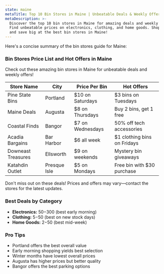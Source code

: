 ```yaml
---
state: maine
metaTitle: Top 10 Bin Stores in Maine | Unbeatable Deals & Weekly Offers
metaDescription: >-
  Discover the top 10 bin stores in Maine for amazing deals and weekly offers.
  Find unbeatable prices on electronics, clothing, and home goods. Shop smart
  and save big at the best bin stores in Maine!
---
```


Here's a concise summary of the bin stores guide for Maine:

### Bin Stores Price List and Hot Offers in Maine
Check out these amazing bin stores in Maine for unbeatable deals and weekly offers!

| Store Name         | City           | Price Per Bin  | Hot Offers                         |
|--------------------|----------------|----------------|------------------------------------|
| Pine State Bins    | Portland       | $10 on Saturdays| $3 bins on Tuesdays                |
| Maine Deals        | Augusta        | $8 on Thursdays | Buy 2 bins, get 1 free             |
| Coastal Finds      | Bangor         | $7 on Wednesdays| 50% off tech accessories           |
| Acadia Bargains    | Bar Harbor     | $6 all week     | $1 clothing bins on Fridays        |
| Downeast Treasures | Ellsworth      | $9 on weekends  | Mystery bin giveaways              |
| Katahdin Outlet    | Presque Isle   | $5 on Mondays   | Free bin with $30 purchase         |

Don't miss out on these deals! Prices and offers may vary—contact the stores for the latest updates.

### Best Deals by Category
* **Electronics:** $50-$300 (best early morning)
* **Clothing:** $5-$50 (best on new stock days)
* **Home Goods:** $2-$50 (best mid-week)

### Pro Tips
* Portland offers the best overall value
* Early morning shopping yields best selection
* Winter months have lowest overall prices
* Augusta has higher prices but better quality
* Bangor offers the best parking options
